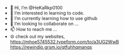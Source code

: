 - 👋 Hi, I’m @HeKaRkp0100
- 👀 I’m interested in learning to code.
- 🌱 I’m currently learning how to use github
- 💞️ I’m looking to collaborate on ...
- 📫 How to reach me ...
- ☮️ check out my websites,
https://mhoe5745532.typeform.com/to/a3UG2WwB
 https://rewindio.grsm.io/qtfuhhqmanqs

<!---
HeKaRkp0100/HeKaRkp0100 is a ✨ special ✨ repository because its `README.md` (this file) appears on your GitHub profile.
You can click the Preview link to take a look at your changes.
--->
